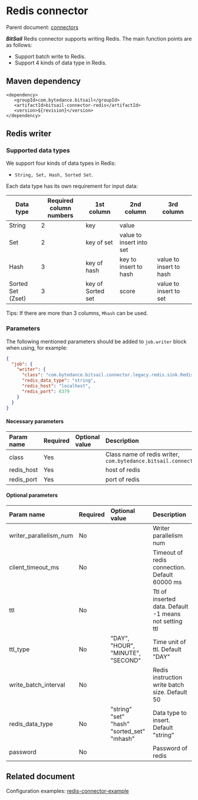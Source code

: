# Redis connector

Parent document: [connectors](../introduction.md)

***BitSail*** Redis connector supports writing Redis. The main function points are as follows:

 - Support batch write to Redis.
 - Support 4 kinds of data type in Redis.


## Maven dependency

```text
<dependency>
   <groupId>com.bytedance.bitsail</groupId>
   <artifactId>bitsail-connector-redis</artifactId>
   <version>${revision}</version>
</dependency>
```

## Redis writer

### Supported data types

We support four kinds of data types in Redis: 
 - `String, Set, Hash, Sorted Set`.

Each data type has its own requirement for input data:


| Data type | Required column numbers | 1st column | 2nd column | 3rd column |
| ------- | ------- | ----- | ---- | ------ |
| String | 2 | key | value | |
| Set | 2 | key of set | value to insert into set |
| Hash | 3 | key of hash | key to insert to hash | value to insert to hash |
| Sorted Set (Zset) | 3 | key of Sorted set | score | value to insert to set |

Tips: If there are more than 3 columns, `Mhash` can be used.

### Parameters

The following mentioned parameters should be added to `job.writer` block when using, for example:

```json
{
  "job": {
    "writer": {
      "class": "com.bytedance.bitsail.connector.legacy.redis.sink.RedisOutputFormat",
      "redis_data_type": "string",
      "redis_host": "localhost",
      "redis_port": 6379
    }
  }
}
```

#### Necessary parameters

| Param name                   | Required | Optional value | Description                                                                                                    |
|:-----------------------------|:---------|:---------------|:---------------------------------------------------------------------------------------------------------------|
| class             | Yes  |       | Class name of redis writer, `com.bytedance.bitsail.connector.legacy.redis.sink.RedisOutputFormat` |
| redis_host   | Yes  |       | host of redis |
| redis_port        | Yes  |       | port of redis |



#### Optional parameters

| Param name             | Required | Optional value | Description                                                           |
|:-----------------------|:---------|:---------------|:----------------------------------------------------------------------|
| writer_parallelism_num | No       |                | Writer parallelism num                                                  |
| client_timeout_ms | No | | Timeout of redis connection. Default 60000 ms |
| ttl | No | | Ttl of inserted data. Default -1 means not setting ttl |
| ttl_type | No  | "DAY", "HOUR", "MINUTE", "SECOND" |  Time unit of ttl. Default "DAY" |
| write_batch_interval | No | | Redis instruction write batch size. Default 50 | 
| redis_data_type | No | "string"<br/>"set"<br/>"hash"<br/>"sorted_set"<br/>"mhash" | Data type to insert. Default "string" | 
| password | No | | Password of redis | 


## Related document


Configuration examples: [redis-connector-example](./redis-example.md)
